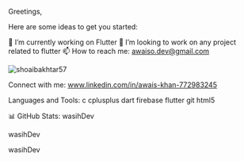 Greetings,
  
Here are some ideas to get you started:

🔭 I’m currently working on Flutter
👯 I’m looking to work on any project related to flutter
📫 How to reach me: awaiso.dev@gmail.com


<img src="https://camo.githubusercontent.com/a47c57749d69b27185dbf6ffec59771b2fd091769b06ad8a9571163f2cd94c87/68747470733a2f2f6b6f6d617265762e636f6d2f67687076632f3f757365726e616d653d73686f616962616b687461723537266c6162656c3d50726f66696c65253230766965777326636f6c6f723d306537356236267374796c653d666c6174" alt="shoaibakhtar57" data-canonical-src="https://komarev.com/ghpvc/?username=shoaibakhtar57&amp;label=Profile%20views&amp;color=0e75b6&amp;style=flat" style="max-width: 100%;">

Connect with me:
www.linkedin.com/in/awais-khan-772983245

Languages and Tools:
c cplusplus dart firebase flutter git html5

📊 GitHub Stats:
wasihDev

 wasihDev

wasihDev
